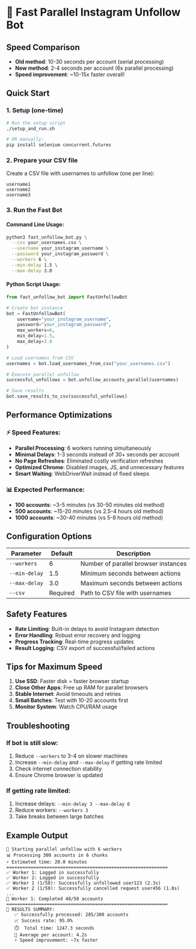 # 🚀 Fast Parallel Instagram Unfollow Bot

## Speed Comparison
- **Old method**: 10-30 seconds per account (serial processing)
- **New method**: 2-4 seconds per account (6x parallel processing)
- **Speed improvement**: ~10-15x faster overall!

## Quick Start

### 1. Setup (one-time)
```bash
# Run the setup script
./setup_and_run.sh

# OR manually:
pip install selenium concurrent.futures
```

### 2. Prepare your CSV file
Create a CSV file with usernames to unfollow (one per line):
```csv
username1
username2
username3
```

### 3. Run the Fast Bot

#### Command Line Usage:
```bash
python3 fast_unfollow_bot.py \
  --csv your_usernames.csv \
  --username your_instagram_username \
  --password your_instagram_password \
  --workers 6 \
  --min-delay 1.5 \
  --max-delay 3.0
```

#### Python Script Usage:
```python
from fast_unfollow_bot import FastUnfollowBot

# Create bot instance
bot = FastUnfollowBot(
    username="your_instagram_username",
    password="your_instagram_password",
    max_workers=6,
    min_delay=1.5,
    max_delay=3.0
)

# Load usernames from CSV
usernames = bot.load_usernames_from_csv("your_usernames.csv")

# Execute parallel unfollow
successful_unfollows = bot.unfollow_accounts_parallel(usernames)

# Save results
bot.save_results_to_csv(successful_unfollows)
```

## Performance Optimizations

### ⚡ Speed Features:
- **Parallel Processing**: 6 workers running simultaneously
- **Minimal Delays**: 1-3 seconds instead of 30+ seconds per account
- **No Page Refreshes**: Eliminated costly verification refreshes
- **Optimized Chrome**: Disabled images, JS, and unnecessary features
- **Smart Waiting**: WebDriverWait instead of fixed sleeps

### 📊 Expected Performance:
- **100 accounts**: ~3-5 minutes (vs 30-50 minutes old method)
- **500 accounts**: ~15-20 minutes (vs 2.5-4 hours old method)
- **1000 accounts**: ~30-40 minutes (vs 5-8 hours old method)

## Configuration Options

| Parameter | Default | Description |
|-----------|---------|-------------|
| `--workers` | 6 | Number of parallel browser instances |
| `--min-delay` | 1.5 | Minimum seconds between actions |
| `--max-delay` | 3.0 | Maximum seconds between actions |
| `--csv` | Required | Path to CSV file with usernames |

## Safety Features

- **Rate Limiting**: Built-in delays to avoid Instagram detection
- **Error Handling**: Robust error recovery and logging
- **Progress Tracking**: Real-time progress updates
- **Result Logging**: CSV export of successful/failed actions

## Tips for Maximum Speed

1. **Use SSD**: Faster disk = faster browser startup
2. **Close Other Apps**: Free up RAM for parallel browsers
3. **Stable Internet**: Avoid timeouts and retries
4. **Small Batches**: Test with 10-20 accounts first
5. **Monitor System**: Watch CPU/RAM usage

## Troubleshooting

### If bot is still slow:
1. Reduce `--workers` to 3-4 on slower machines
2. Increase `--min-delay` and `--max-delay` if getting rate limited
3. Check internet connection stability
4. Ensure Chrome browser is updated

### If getting rate limited:
1. Increase delays: `--min-delay 3 --max-delay 6`
2. Reduce workers: `--workers 3`
3. Take breaks between large batches

## Example Output
```
🚀 Starting parallel unfollow with 6 workers
📊 Processing 300 accounts in 6 chunks
⚡ Estimated time: 20.0 minutes
============================================================
✅ Worker 1: Logged in successfully
✅ Worker 2: Logged in successfully
✅ Worker 1 (1/50): Successfully unfollowed user123 (2.3s)
✅ Worker 2 (1/50): Successfully cancelled request user456 (1.8s)
...
🎉 Worker 1: Completed 48/50 accounts
============================================================
🎯 RESULTS SUMMARY:
   ✅ Successfully processed: 285/300 accounts
   📈 Success rate: 95.0%
   ⏱️  Total time: 1247.3 seconds
   🚀 Average per account: 4.2s
   ⚡ Speed improvement: ~7x faster
``` 